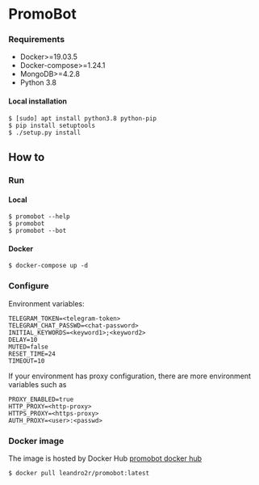 # PromoBot

### Requirements

- Docker>=19.03.5
- Docker-compose>=1.24.1
- MongoDB>=4.2.8
- Python 3.8

#### Local installation

```shell
$ [sudo] apt install python3.8 python-pip
$ pip install setuptools
$ ./setup.py install
```

## How to

### Run

#### Local
```shell
$ promobot --help
$ promobot
$ promobot --bot
```

#### Docker
```shell
$ docker-compose up -d
```

### Configure

Environment variables:
```
TELEGRAM_TOKEN=<telegram-token>
TELEGRAM_CHAT_PASSWD=<chat-password>
INITIAL_KEYWORDS=<keyword1>;<keyword2>
DELAY=10
MUTED=false
RESET_TIME=24
TIMEOUT=10
```

If your environment has proxy configuration, there are more environment variables such as
```
PROXY_ENABLED=true
HTTP_PROXY=<http-proxy>
HTTPS_PROXY=<https-proxy>
AUTH_PROXY=<user>:<passwd>
```

### Docker image

The image is hosted by Docker Hub [promobot docker hub](https://hub.docker.com/r/leandro2r/promobot)

```shell
$ docker pull leandro2r/promobot:latest
```
